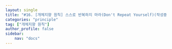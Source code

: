 ```yaml
---
layout: single
title: "#16. [개체지향 원칙] 스스로 반복하지 마라(Don't Repeat Yourself)(작성중)"
categories: "principle"
tag: ["개체지향 원칙"]
author_profile: false
sidebar: 
    nav: "docs"
---
```


